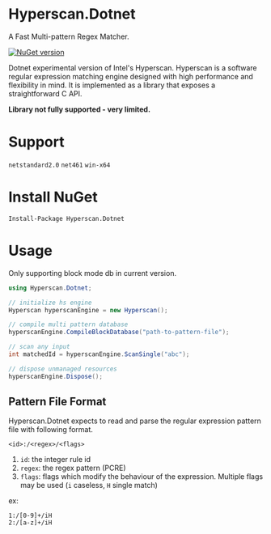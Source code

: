 # Hyperscan.Dotnet

A Fast Multi-pattern Regex Matcher.

[![NuGet version](https://badge.fury.io/nu/hyperscan.dotnet.svg)](https://badge.fury.io/nu/hyperscan.dotnet)

Dotnet experimental version of Intel's Hyperscan. Hyperscan is a software regular expression matching engine designed with high performance and flexibility in mind. It is implemented as a library that exposes a straightforward C API. 

**Library not fully supported - very limited.**

# Support
`netstandard2.0` `net461` `win-x64`

# Install NuGet
`Install-Package Hyperscan.Dotnet`

# Usage
Only supporting block mode db in current version.

```cs
using Hyperscan.Dotnet;

// initialize hs engine
Hyperscan hyperscanEngine = new Hyperscan();

// compile multi pattern database
hyperscanEngine.CompileBlockDatabase("path-to-pattern-file");

// scan any input
int matchedId = hyperscanEngine.ScanSingle("abc");

// dispose unmanaged resources
hyperscanEngine.Dispose();
```

## Pattern File Format
Hyperscan.Dotnet expects to read and parse the regular expression pattern file with following format.

`<id>:/<regex>/<flags>`

1. `id`: the integer rule id
2. `regex`: the regex pattern (PCRE)
3. `flags`: flags which modify the behaviour of the expression. Multiple flags may be used (`i` caseless, `H` single match)

ex:
```
1:/[0-9]+/iH
2:/[a-z]+/iH
```
